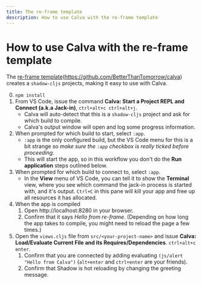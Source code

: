 ```yaml
---
title: The re-frame template
description: How to use Calva with the re-frame template
---
```


# How to use Calva with the re-frame template

The [re-frame template](https://github.com/day8/re-frame-template)(https://github.com/BetterThanTomorrow/calva) creates a `shadow-cljs` projects, making it easy to use with Calva. 

0. `npm install`
1. From VS Code, issue the command **Calva: Start a Project REPL and Connect (a.k.a Jack-in)**, `ctrl+alt+c ctrl+alt+j`.
   * Calva will auto-detect that this is a `shadow-cljs` project and ask for which build to compile.
   * Calva's output window will open and log some progress information.
1. When prompted for which build to start, select `:app`.
   * `:app` is the only configured build, but the VS Code menu for this is a bit strange so _make sure the `:app` checkbox is really ticked before proceeding_.
   * This will start the app, so in this workflow you don't do the **Run application** steps outlined below.
1. When prompted for which build to connect to, select `:app`.
    * In the **View** menu of VS Code, you can tell it to show the **Terminal** view, where you see which command the jack-in process is started with, and it's output. `Ctrl+C` in this pane will kill your app and free up all resources it has allocated.
1. When the app is compiled
    1. Open http://localhost:8280 in your browser.
    1. Confirm that it says *Hello from re-frame*. (Depending on how long the app takes to compile, you might need to reload the page a few times.)
1. Open the `views.cljs` file from `src/<your-project-name>` and issue **Calva: Load/Evaluate Current File and its Requires/Dependencies**. `ctrl+alt+c enter`.
    1. Confirm that you are connected by adding evaluating `(js/alert "Hello from Calva")` (`alt+enter` and `ctrl+enter` are your friends).
    1. Confirm that Shadow is hot reloading by changing the greeting message.
